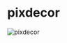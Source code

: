 # pixdecor
![pixdecor](https://github.com/soreau/pixdecor/assets/1450125/af891554-8eeb-4769-b571-fa587afd8350)
